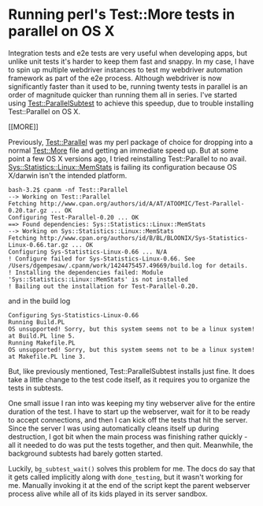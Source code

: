 # Running perl's Test::More tests in parallel on OS X

Integration tests and e2e tests are very useful when developing apps,
but unlike unit tests it's harder to keep them fast and snappy. In my
case, I have to spin up multiple webdriver instances to test my
webdriver automation framework as part of the e2e process. Although
webdriver is now significantly faster than it used to be, running
twenty tests in parallel is an order of magnitude quicker than running
them all in series. I've started using [Test::ParallelSubtest][] to
achieve this speedup, due to trouble installing Test::Parallel on OS
X.

[[MORE]]

Previously, [Test::Parallel][] was my perl package of choice for
dropping into a normal [Test::More][] file and getting an immediate
speed up. But at some point a few OS X versions ago, I tried
reinstalling Test::Parallel to no
avail. [Sys::Statistics::Linux::MemStats][] is failing its
configuration because OS X/darwin isn't the intended platform.

    bash-3.2$ cpanm -nf Test::Parallel
    --> Working on Test::Parallel
    Fetching http://www.cpan.org/authors/id/A/AT/ATOOMIC/Test-Parallel-0.20.tar.gz ... OK
    Configuring Test-Parallel-0.20 ... OK
    ==> Found dependencies: Sys::Statistics::Linux::MemStats
    --> Working on Sys::Statistics::Linux::MemStats
    Fetching http://www.cpan.org/authors/id/B/BL/BLOONIX/Sys-Statistics-Linux-0.66.tar.gz ... OK
    Configuring Sys-Statistics-Linux-0.66 ... N/A
    ! Configure failed for Sys-Statistics-Linux-0.66. See /Users/dgempesaw/.cpanm/work/1424475457.49669/build.log for details.
    ! Installing the dependencies failed: Module 'Sys::Statistics::Linux::MemStats' is not installed
    ! Bailing out the installation for Test-Parallel-0.20.

and in the build log

    Configuring Sys-Statistics-Linux-0.66
    Running Build.PL
    OS unsupported! Sorry, but this system seems not to be a linux system! at Build.PL line 5.
    Running Makefile.PL
    OS unsupported! Sorry, but this system seems not to be a linux system! at Makefile.PL line 3.

But, like previously mentioned, Test::ParallelSubtest installs just
fine. It does take a little change to the test code itself, as it
requires you to organize the tests in subtests.

One small issue I ran into was keeping my tiny webserver alive for the
entire duration of the test. I have to start up the webserver, wait
for it to be ready to accept connections, and then I can kick off the
tests that hit the server. Since the server I was using automatically
cleans itself up during destruction, I got bit when the main process
was finishing rather quickly - all it needed to do was put the tests
together, and then quit. Meanwhile, the background subtests had barely
gotten started.

Luckily, `bg_subtest_wait()` solves this problem for me. The docs do
say that it gets called implicitly along with `done_testing`, but it
wasn't working for me. Manually invoking it at the end of the script
kept the parent webserver process alive while all of its kids played
in its server sandbox.

[Test::ParallelSubtest]: https://metacpan.org/pod/Test::ParallelSubtest
[Test::Parallel]: https://metacpan.org/pod/Test::Parallel
[Test::More]: https://metacpan.org/pod/Test::More
[Sys::Statistics::Linux::MemStats]: https://metacpan.org/pod/Sys::Statistics::Linux::MemStats
